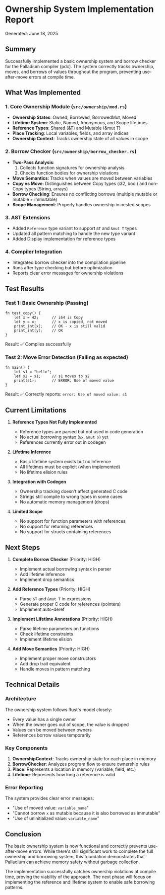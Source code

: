 # Ownership System Implementation Report
Generated: June 18, 2025

## Summary

Successfully implemented a basic ownership system and borrow checker for the Palladium compiler (pdc). The system correctly tracks ownership, moves, and borrows of values throughout the program, preventing use-after-move errors at compile time.

## What Was Implemented

### 1. Core Ownership Module (`src/ownership/mod.rs`)
- **Ownership States**: Owned, Borrowed, BorrowedMut, Moved
- **Lifetime System**: Static, Named, Anonymous, and Scope lifetimes
- **Reference Types**: Shared (&T) and Mutable (&mut T)
- **Place Tracking**: Local variables, fields, and array indices
- **Ownership Context**: Tracks ownership state of all values in scope

### 2. Borrow Checker (`src/ownership/borrow_checker.rs`)
- **Two-Pass Analysis**: 
  1. Collects function signatures for ownership analysis
  2. Checks function bodies for ownership violations
- **Move Semantics**: Tracks when values are moved between variables
- **Copy vs Move**: Distinguishes between Copy types (i32, bool) and non-Copy types (String, arrays)
- **Borrow Checking**: Ensures no conflicting borrows (multiple mutable or mutable + immutable)
- **Scope Management**: Properly handles ownership in nested scopes

### 3. AST Extensions
- Added `Reference` type variant to support `&T` and `&mut T` types
- Updated all pattern matching to handle the new type variant
- Added Display implementation for reference types

### 4. Compiler Integration
- Integrated borrow checker into the compilation pipeline
- Runs after type checking but before optimization
- Reports clear error messages for ownership violations

## Test Results

### Test 1: Basic Ownership (Passing)
```palladium
fn test_copy() {
    let x = 42;      // i64 is Copy
    let y = x;       // x is copied, not moved
    print_int(x);    // OK - x is still valid
    print_int(y);    // OK
}
```
Result: ✅ Compiles successfully

### Test 2: Move Error Detection (Failing as expected)
```palladium
fn main() {
    let s1 = "hello";
    let s2 = s1;     // s1 moves to s2
    print(s1);       // ERROR: Use of moved value
}
```
Result: ✅ Correctly reports: `error: Use of moved value: s1`

## Current Limitations

1. **Reference Types Not Fully Implemented**
   - Reference types are parsed but not used in code generation
   - No actual borrowing syntax (`&x`, `&mut x`) yet
   - References currently error out in codegen

2. **Lifetime Inference**
   - Basic lifetime system exists but no inference
   - All lifetimes must be explicit (when implemented)
   - No lifetime elision rules

3. **Integration with Codegen**
   - Ownership tracking doesn't affect generated C code
   - Strings still compile to wrong types in some cases
   - No automatic memory management (drops)

4. **Limited Scope**
   - No support for function parameters with references
   - No support for returning references
   - No support for structs containing references

## Next Steps

1. **Complete Borrow Checker** (Priority: HIGH)
   - Implement actual borrowing syntax in parser
   - Add lifetime inference
   - Implement drop semantics

2. **Add Reference Types** (Priority: HIGH)
   - Parse `&T` and `&mut T` in expressions
   - Generate proper C code for references (pointers)
   - Implement auto-deref

3. **Implement Lifetime Annotations** (Priority: HIGH)
   - Parse lifetime parameters on functions
   - Check lifetime constraints
   - Implement lifetime elision

4. **Add Move Semantics** (Priority: HIGH)
   - Implement proper move constructors
   - Add drop trait equivalent
   - Handle moves in pattern matching

## Technical Details

### Architecture
The ownership system follows Rust's model closely:
- Every value has a single owner
- When the owner goes out of scope, the value is dropped
- Values can be moved between owners
- References borrow values temporarily

### Key Components
1. **OwnershipContext**: Tracks ownership state for each place in memory
2. **BorrowChecker**: Analyzes program flow to ensure ownership rules
3. **Place**: Represents a location in memory (variable, field, etc.)
4. **Lifetime**: Represents how long a reference is valid

### Error Reporting
The system provides clear error messages:
- "Use of moved value: `variable_name`"
- "Cannot borrow `x` as mutable because it is also borrowed as immutable"
- "Use of uninitialized value: `variable_name`"

## Conclusion

The basic ownership system is now functional and correctly prevents use-after-move errors. While there's still significant work to complete the full ownership and borrowing system, this foundation demonstrates that Palladium can achieve memory safety without garbage collection.

The implementation successfully catches ownership violations at compile time, proving the viability of the approach. The next phase will focus on implementing the reference and lifetime system to enable safe borrowing patterns.